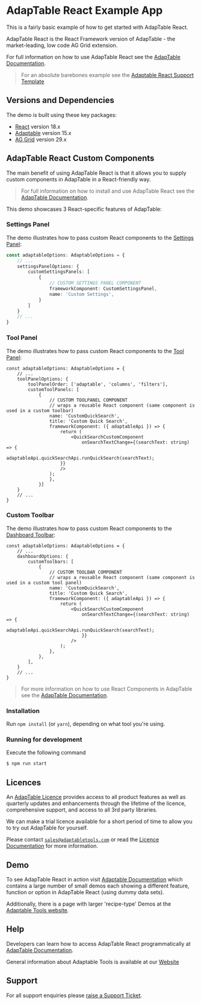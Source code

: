 # AdapTable React Example App

This is a fairly basic example of how to get started with AdapTable React.

AdapTable React is the React Framework version of AdapTable - the market-leading, low code AG Grid extension.

For full information on how to use AdapTable React see the [AdapTable Documentation](https://docs.adaptabletools.com/guide/react-overview).

> For an absolute barebones example see the [Adaptable React Support Template](https://github.com/AdaptableTools/support-template-adaptable-react-aggrid) 

## Versions and Dependencies

The demo is built using these key packages:

- [React](https://github.com/facebook/react) version 18.x
- [Adaptable](https://docs.adaptabletools.com/) version 15.x
- [AG Grid](https://www.ag-grid.com) version 29.x

## AdapTable React Custom Components

The main benefit of using AdapTable React is that it allows you to supply custom components in AdapTable in a React-friendly way.

> For full information on how to install and use AdapTable React see the [AdapTable Documentation](https://docs.adaptabletools.com/guide/react-overview).

This demo showcases 3 React-specific features of AdapTable:

### Settings Panel

The demo illustrates how to pass custom React components to the [Settings Panel](https://docs.adaptabletools.com/guide/ui-settings-panel):

```ts
const adaptableOptions: AdaptableOptions = {
    // ...
    settingsPanelOptions: {
        customSettingsPanels: [
            {
                // CUSTOM SETTINGS PANEL COMPONENT
                frameworkComponent: CustomSettingsPanel,
                name: 'Custom Settings',
            }
        ]
    }
    // ...
}
```

### Tool Panel

The demo illustrates how to pass custom React components to the [Tool Panel](https://docs.adaptabletools.com/guide/ui-tool-panel):

```tsx
const adaptableOptions: AdaptableOptions = {
    // ...
    toolPanelOptions: {
        toolPanelOrder: ['adaptable', 'columns', 'filters'],
        customToolPanels: [
            {
                // CUSTOM TOOLPANEL COMPONENT
                // wraps a reusable React component (same component is used in a custom toolbar)
                name: 'CustomQuickSearch',
                title: 'Custom Quick Search',
                frameworkComponent: ({ adaptableApi }) => {
                    return (
                        <QuickSearchCustomComponent
                            onSearchTextChange={(searchText: string) => {
                        adaptableApi.quickSearchApi.runQuickSearch(searchText);
                    }}
                    />
                );
                },
            }]
    }
    // ...
}
```

### Custom Toolbar
The demo illustrates how to pass custom React components to the [Dashboard Toolbar](https://docs.adaptabletools.com/learn/ui-dashboard#tabs-and-toolbars):

```tsx
const adaptableOptions: AdaptableOptions = {
    // ...
    dashboardOptions: {
        customToolbars: [
            {
                // CUSTOM TOOLBAR COMPONENT
                // wraps a reusable React component (same component is used in a custom tool panel)
                name: 'CustomQuickSearch',
                title: 'Custom Quick Search',
                frameworkComponent: ({ adaptableApi }) => {
                    return (
                        <QuickSearchCustomComponent
                            onSearchTextChange={(searchText: string) => {
                                adaptableApi.quickSearchApi.runQuickSearch(searchText);
                            }}
                        />
                    );
                },
            },
        ],
    }
    // ...
}
```

> For more information on how to use React Components in AdapTable see the [AdapTable Documentation](https://docs.adaptabletools.com/guide/react-custom-components).

### Installation

Run `npm install` (or `yarn`), depending on what tool you're using.

### Running for development

Execute the following command

```sh
$ npm run start
```

## Licences

An [AdapTable Licence](https://docs.adaptabletools.com/guide/licensing) provides access to all product features as well as quarterly updates and enhancements through the lifetime of the licence, comprehensive support, and access to all 3rd party libraries.

We can make a trial licence available for a short period of time to allow you to try out AdapTable for yourself.

Please contact [`sales@adaptabletools.com`](mailto:sales@adaptabletools.com) or read the [Licence Documentation](https://docs.adaptabletools.com/guide/licensing) for more information.

## Demo

To see AdapTable React in action visit [Adaptable Documentation](https://docs.adaptabletools.com/) which contains a large number of small demos each showing a different feature, function or option in AdapTable React (using dummy data sets).

Additionally, there is a page with larger 'recipe-type' Demos at the [Adaptable Tools website](https://www.adaptabletools.com/demos).

## Help

Developers can learn how to access AdapTable React programmatically at [AdapTable Documentation](https://docs.adaptabletools.com).

General information about Adaptable Tools is available at our [Website](http://www.adaptabletools.com)

## Support

For all support enquiries please [raise a Support Ticket](https://adaptabletools.zendesk.com/hc/en-us/requests/new).
